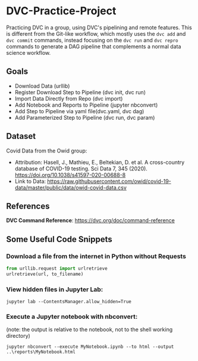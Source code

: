 # DVC-Practice-Project
Practicing DVC in a group, using DVC's pipelining and remote features.  This is different from the Git-like workflow, which mostly uses the `dvc add` and `dvc commit` commands, instead focusing on the `dvc run` and `dvc repro` commands to generate a DAG pipeline that complements a normal data science workflow.

## Goals

  - Download Data (urllib)
  - Register Download Step to Pipeline (dvc init, dvc run)
  - Import Data Directly from Repo (dvc import)
  - Add Notebook and Reports to Pipeline (jupyter nbconvert)
  - Add Step to Pipeline via yaml file(dvc.yaml, dvc dag)
  - Add Parameterized Step to Pipeline (dvc run, dvc param)

## Dataset

Covid Data from the Owid group: 
  - Attribution: Hasell, J., Mathieu, E., Beltekian, D. et al. A cross-country database of COVID-19 testing. Sci Data 7, 345 (2020). https://doi.org/10.1038/s41597-020-00688-8
  - Link to Data: https://raw.githubusercontent.com/owid/covid-19-data/master/public/data/owid-covid-data.csv
  
  
## References

**DVC Command Reference**:  https://dvc.org/doc/command-reference



## Some Useful Code Snippets

### Download a file from the internet in Python without Requests

```python
from urllib.request import urlretrieve
urlretrieve(url, to_filename)
```


### View hidden files in Jupyter Lab:

```
jupyter lab --ContentsManager.allow_hidden=True
```

### Execute a Jupyter notebook with nbconvert:

(note: the output is relative to the notebook, not to the shell working directory)

```
jupyter nbconvert --execute MyNotebook.ipynb --to html --output ..\reports\MyNotebook.html
```

